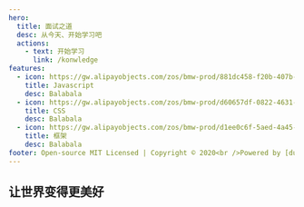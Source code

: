 ```yaml
---
hero:
  title: 面试之道
  desc: 从今天、开始学习吧
  actions:
    - text: 开始学习
      link: /konwledge
features:
  - icon: https://gw.alipayobjects.com/zos/bmw-prod/881dc458-f20b-407b-947a-95104b5ec82b/k79dm8ih_w144_h144.png
    title: Javascript
    desc: Balabala
  - icon: https://gw.alipayobjects.com/zos/bmw-prod/d60657df-0822-4631-9d7c-e7a869c2f21c/k79dmz3q_w126_h126.png
    title: CSS
    desc: Balabala
  - icon: https://gw.alipayobjects.com/zos/bmw-prod/d1ee0c6f-5aed-4a45-a507-339a4bfe076c/k7bjsocq_w144_h144.png
    title: 框架
    desc: Balabala
footer: Open-source MIT Licensed | Copyright © 2020<br />Powered by [dumi](https://d.umijs.org)
---
```


## 让世界变得更美好
